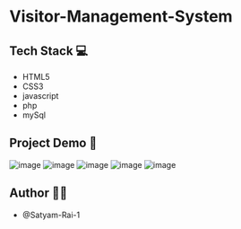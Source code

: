 # Visitor-Management-System

## Tech Stack 💻
- HTML5
- CSS3
- javascript
- php
- mySql

## Project Demo 📸

![image](https://github.com/Satyam-Rai-1/Visitor-Management-System/assets/114327173/64bc9297-a088-45ae-a2f8-141485bf6aef)
![image](https://github.com/Satyam-Rai-1/Visitor-Management-System/assets/114327173/470a0da5-a7ac-4eed-a15a-3938500e4d38)
![image](https://github.com/Satyam-Rai-1/Visitor-Management-System/assets/114327173/58980c00-8ab4-4d31-a952-b6139d0671b7)
![image](https://github.com/Satyam-Rai-1/Visitor-Management-System/assets/114327173/c677512a-d008-490c-a7ac-7f9d3c589c44)
![image](https://github.com/Satyam-Rai-1/Visitor-Management-System/assets/114327173/69c5024e-43f6-4eb4-afa8-8b5ec49e6f22)

## Author 👨‍💻
- @Satyam-Rai-1
